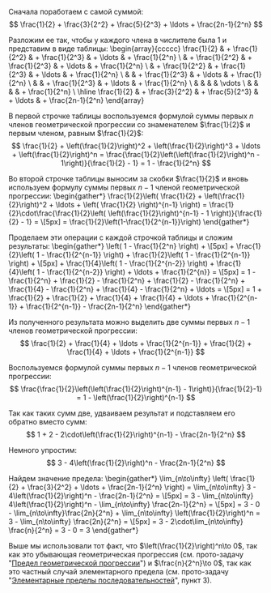 Сначала поработаем с самой суммой:
$$ \frac{1}{2} + \frac{3}{2^2} + \frac{5}{2^3} + \ldots + \frac{2n-1}{2^n} $$

Разложим ее так, чтобы у каждого члена в числителе была $1$ и представим в виде таблицы:
\begin{array}{ccccc}
    \frac{1}{2} & + \frac{1}{2^2} & + \frac{1}{2^3} & + \ldots & + \frac{1}{2^n}
    \\
                & + \frac{1}{2^2} & + \frac{1}{2^3} & + \ldots & + \frac{1}{2^n}
    \\
                & + \frac{1}{2^2} & + \frac{1}{2^3} & + \ldots & + \frac{1}{2^n}
    \\
                &                 & + \frac{1}{2^3} & + \ldots & + \frac{1}{2^n}
    \\
                &                 & + \frac{1}{2^3} & + \ldots & + \frac{1}{2^n}
    \\
                &                 &                 &          &   \vdots
    \\
                &                 &                 &          & + \frac{1}{2^n}
    \\
    \hline
    \frac{1}{2} & + \frac{3}{2^2} & + \frac{5}{2^3} & + \ldots & + \frac{2n-1}{2^n}
\end{array}

В первой строчке таблицы воспользуемся формулой суммы первых $n$ членов геометрической прогрессии со знаменателем $\frac{1}{2}$ и первым членом, равным $\frac{1}{2}$:
$$ \frac{1}{2} + \left(\frac{1}{2}\right)^2 + \left(\frac{1}{2}\right)^3 + \ldots + \left(\frac{1}{2}\right)^n = \frac{\frac{1}{2}\left(\left(\frac{1}{2}\right)^n - 1\right)}{\frac{1}{2} - 1} = 1 - \frac{1}{2^n} $$

Во второй строчке таблицы выносим за скобки $\frac{1}{2}$ и вновь используем формулу суммы первых $n-1$ членой геометрической прогрессии:
\begin{gather*}
    \frac{1}{2}\left( \frac{1}{2} + \left(\frac{1}{2}\right)^2 + \ldots + \left( \frac{1}{2} \right)^{n-1} \right) = \frac{1}{2}\cdot\frac{\frac{1}{2}\left( \left(\frac{1}{2}\right)^{n-1} - 1 \right)}{\frac{1}{2} - 1} = \\[5px]
    = \frac{1}{2}\left(1-\frac{1}{2^{n-1}}\right)
\end{gather*}

Проделаем эти операции с каждой строчкой таблицы и сложим результаты:
\begin{gather*}
    \left( 1 - \frac{1}{2^n} \right) + \\[5px] + \frac{1}{2}\left( 1 - \frac{1}{2^{n-1}} \right) + \frac{1}{2}\left( 1 - \frac{1}{2^{n-1}} \right) + \\[5px]
    + \frac{1}{4}\left( 1 - \frac{1}{2^{n-2}} \right) + \frac{1}{4}\left( 1 - \frac{1}{2^{n-2}} \right) + \ldots + \frac{1}{2^{n}} = \\[5px]
    = 1 - \frac{1}{2^n} + \frac{1}{2} - \frac{1}{2^n} + \frac{1}{2} - \frac{1}{2^n} + \frac{1}{4} - \frac{1}{2^n} + \frac{1}{4} - \frac{1}{2^n} + \ldots = \\[5px]
    = 1 + \frac{1}{2} + \frac{1}{2} + \frac{1}{4} + \frac{1}{4} + \ldots + \frac{1}{2^{n-1}} + \frac{1}{2^{n-1}} - \frac{2n-1}{2^n}
\end{gather*}

Из полученного результата можно выделить две суммы первых $n-1$ членов геометрической прогрессии:
$$ \frac{1}{2} + \frac{1}{4} + \ldots + \frac{1}{2^{n-1}} + \frac{1}{2} + \frac{1}{4} + \ldots + \frac{1}{2^{n-1}} $$

Воспользуемся формулой суммы первых $n-1$ членов геометрической прогрессии:
$$ \frac{\frac{1}{2}\left(\left(\frac{1}{2}\right)^{n-1} - 1\right)}{\frac{1}{2}-1} = 1 - \left(\frac{1}{2}\right)^{n-1} $$

Так как таких сумм две, удваиваем результат и подставляем его обратно вместо сумм:
$$ 1 + 2 - 2\cdot\left(\frac{1}{2}\right)^{n-1} - \frac{2n-1}{2^n} $$

Немного упростим:
$$ 3 - 4\left(\frac{1}{2}\right)^n - \frac{2n-1}{2^n} $$

Найдем значение предела:
\begin{gather*}
    \lim_{n\to\infty} \left( \frac{1}{2} + \frac{3}{2^2} + \ldots + \frac{2n-1}{2^n} \right) = \lim_{n\to\infty} 3 - 4\left(\frac{1}{2}\right)^n - \frac{2n-1}{2^n} = \\[5px]
    = 3 - \lim_{n\to\infty} 4\left(\frac{1}{2}\right)^n - \lim_{n\to\infty} \frac{2n-1}{2^n} = \\[5px] = 3 - 0 - \lim_{n\to\infty}\frac{2n}{2^n} + \lim_{n\to\infty} \left(\frac{1}{2}\right)^n = 3 - \lim_{n\to\infty} \frac{2n}{2^n} = \\[5px]
    = 3 - 2\cdot\lim_{n\to\infty} \frac{n}{2^n} = 3 - 0 = 3
\end{gather*}

Выше мы использовали тот факт, что $\left(\frac{1}{2}\right)^n\to 0$, так как это убывающая геометрическая прогрессия (см. прото-задачу "[Предел геометрической прогрессии](/proto/sequences/limits/geometric-progression)") и $\frac{n}{2^n}\to 0$, так как это частный случай элементарного предела (см. прото-задачу "[Элементарные пределы последовательностей](/proto/sequences/limits/elementary)", пункт 3).